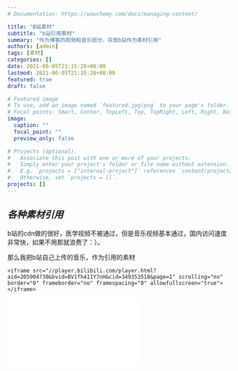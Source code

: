 ```yaml
---
# Documentation: https://wowchemy.com/docs/managing-content/

title: "B站素材"
subtitle: "b站引用素材"
summary: "作为博客的视频和音乐部分，存放b站作为素材引用"
authors: [admin]
tags: [素材]
categories: []
date: 2021-06-05T21:15:28+08:00
lastmod: 2021-06-05T21:15:28+08:00
featured: true
draft: false

# Featured image
# To use, add an image named `featured.jpg/png` to your page's folder.
# Focal points: Smart, Center, TopLeft, Top, TopRight, Left, Right, BottomLeft, Bottom, BottomRight.
image:
  caption: ""
  focal_point: ""
  preview_only: false

# Projects (optional).
#   Associate this post with one or more of your projects.
#   Simply enter your project's folder or file name without extension.
#   E.g. `projects = ["internal-project"]` references `content/project/deep-learning/index.md`.
#   Otherwise, set `projects = []`.
projects: []
---
```




## ***各种素材引用***

b站的cdn做的很好，医学视频不被通过，但是音乐视频基本通过，国内访问速度非常快，如果不用那就浪费了：）。

那么我把b站自己上传的音乐，作为引用的素材

```
<iframe src="//player.bilibili.com/player.html?aid=205904730&bvid=BV1fh411Y7nH&cid=349353518&page=1" scrolling="no" border="0" frameborder="no" framespacing="0" allowfullscreen="true"> </iframe>
```

<iframe src="//player.bilibili.com/player.html?aid=205904730&bvid=BV1fh411Y7nH&cid=349353518&page=1" scrolling="no" border="0" frameborder="no" framespacing="0" allowfullscreen="true"> </iframe>



<script src="https://utteranc.es/client.js"
        repo="emedsy/starter-academic"
        issue-term="pathname"
        theme="github-light"
        crossorigin="anonymous"
        async>
</script>
